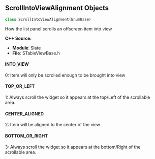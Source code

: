 ## ScrollIntoViewAlignment Objects

```python
class ScrollIntoViewAlignment(EnumBase)
```

How the list panel scrolls an offscreen item into view

**C++ Source:**

- **Module**: Slate
- **File**: STableViewBase.h

<a id="unreal.ScrollIntoViewAlignment.INTO_VIEW"></a>

#### INTO_VIEW

0: Item will only be scrolled enough to be brought into view

<a id="unreal.ScrollIntoViewAlignment.TOP_OR_LEFT"></a>

#### TOP_OR_LEFT

1: Always scroll the widget so it appears at the top/Left of the scrollable area.

<a id="unreal.ScrollIntoViewAlignment.CENTER_ALIGNED"></a>

#### CENTER_ALIGNED

2: Item will be aligned to the center of the view

<a id="unreal.ScrollIntoViewAlignment.BOTTOM_OR_RIGHT"></a>

#### BOTTOM_OR_RIGHT

3: Always scroll the widget so it appears at the bottom/Right of the scrollable area.

<a id="unreal.LocatorResolveFlags"></a>